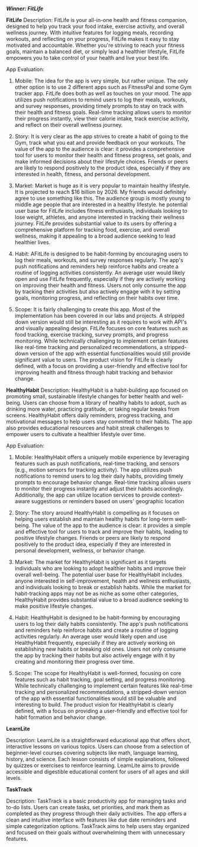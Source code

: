 ***Winner: FitLife***

**FitLife**
Description: FitLife is your all-in-one health and fitness companion, designed to help you track your food intake, exercise activity, and overall wellness journey. With intuitive features for logging meals, recording workouts, and reflecting on your progress, FitLife makes it easy to stay motivated and accountable. Whether you're striving to reach your fitness goals, maintain a balanced diet, or simply lead a healthier lifestyle, FitLife empowers you to take control of your health and live your best life.

App Evaluation: 

1. Mobile: The idea for the app is very simple, but rather unique. The only other option is to use 2 different apps such as FitnessPal and some Gym tracker app. FitLife does both as well as touches on your mood. The app utilizes push notifications to remind users to log their meals, workouts, and survey responses, providing timely prompts to stay on track with their health and fitness goals.
Real-time tracking allows users to monitor their progress instantly, view their calorie intake, track exercise activity, and reflect on their overall wellness journey.

2. Story: It is very clear as the app strives to create a habit of going to the Gym, track what you eat and provide feedback on your workouts. The value of the app to the audience is clear: it provides a comprehensive tool for users to monitor their health and fitness progress, set goals, and make informed decisions about their lifestyle choices.
Friends or peers are likely to respond positively to the product idea, especially if they are interested in health, fitness, and personal development.

3. Market: Market is huge as it is very popular to maintain healthy lifestyle. It is projected to reach $16 billion by 2026. My friends would definitely agree to use something like this. The audience group is mostly young to middle age people that are interested in a healthy lifestyle. he potential user base for FitLife includes fitness enthusiasts, individuals looking to lose weight, athletes, and anyone interested in tracking their wellness journey.
FitLife provides substantial value to its users by offering a comprehensive platform for tracking food, exercise, and overall wellness, making it appealing to a broad audience seeking to lead healthier lives.
4. Habit: AFitLife is designed to be habit-forming by encouraging users to log their meals, workouts, and survey responses regularly.
The app's push notifications and reminders help reinforce habits and create a routine of logging activities consistently.
An average user would likely open and use FitLife frequently, especially if they are actively working on improving their health and fitness.
Users not only consume the app by tracking their activities but also actively engage with it by setting goals, monitoring progress, and reflecting on their habits over time.

5. Scope: It is fairly challenging to create this app. Most of the implementation has been covered in our labs and projects. A stripped down version would still be interesting as it requires to work with API's and visually appealing design.
FitLife focuses on core features such as food tracking, exercise tracking, survey prompts, and progress monitoring.
While technically challenging to implement certain features like real-time tracking and personalized recommendations, a stripped-down version of the app with essential functionalities would still provide significant value to users.
The product vision for FitLife is clearly defined, with a focus on providing a user-friendly and effective tool for improving health and fitness through habit tracking and behavior change.


**HealthyHabit**
Description: HealthyHabit is a habit-building app focused on promoting small, sustainable lifestyle changes for better health and well-being. Users can choose from a library of healthy habits to adopt, such as drinking more water, practicing gratitude, or taking regular breaks from screens. HealthyHabit offers daily reminders, progress tracking, and motivational messages to help users stay committed to their habits. The app also provides educational resources and habit streak challenges to empower users to cultivate a healthier lifestyle over time.

App Evaluation:

1. Mobile: HealthyHabit offers a uniquely mobile experience by leveraging features such as push notifications, real-time tracking, and sensors (e.g., motion sensors for tracking activity).
The app utilizes push notifications to remind users to log their daily habits, providing timely prompts to encourage behavior change.
Real-time tracking allows users to monitor their progress instantly and adjust their habits accordingly.
Additionally, the app can utilize location services to provide context-aware suggestions or reminders based on users' geographic location

2. Story: The story around HealthyHabit is compelling as it focuses on helping users establish and maintain healthy habits for long-term well-being.
The value of the app to the audience is clear: it provides a simple and effective tool for users to track and improve their habits, leading to positive lifestyle changes.
Friends or peers are likely to respond positively to the product idea, especially if they are interested in personal development, wellness, or behavior change.

3. Market: The market for HealthyHabit is significant as it targets individuals who are looking to adopt healthier habits and improve their overall well-being.
The potential user base for HealthyHabit includes anyone interested in self-improvement, health and wellness enthusiasts, and individuals looking to break or establish habits.
While the market for habit-tracking apps may not be as niche as some other categories, HealthyHabit provides substantial value to a broad audience seeking to make positive lifestyle changes.

4. Habit: HealthyHabit is designed to be habit-forming by encouraging users to log their daily habits consistently.
The app's push notifications and reminders help reinforce habits and create a routine of logging activities regularly.
An average user would likely open and use HealthyHabit frequently, especially if they are actively working on establishing new habits or breaking old ones.
Users not only consume the app by tracking their habits but also actively engage with it by creating and monitoring their progress over time.

5. Scope: The scope for HealthyHabit is well-formed, focusing on core features such as habit tracking, goal setting, and progress monitoring.
While technically challenging to implement certain features like real-time tracking and personalized recommendations, a stripped-down version of the app with essential functionalities would still be valuable and interesting to build.
The product vision for HealthyHabit is clearly defined, with a focus on providing a user-friendly and effective tool for habit formation and behavior change.

**LearnLite**

Description: LearnLite is a straightforward educational app that offers short, interactive lessons on various topics. Users can choose from a selection of beginner-level courses covering subjects like math, language learning, history, and science. Each lesson consists of simple explanations, followed by quizzes or exercises to reinforce learning. LearnLite aims to provide accessible and digestible educational content for users of all ages and skill levels.

**TaskTrack**

Description: TaskTrack is a basic productivity app for managing tasks and to-do lists. Users can create tasks, set priorities, and mark them as completed as they progress through their daily activities. The app offers a clean and intuitive interface with features like due date reminders and simple categorization options. TaskTrack aims to help users stay organized and focused on their goals without overwhelming them with unnecessary features.
